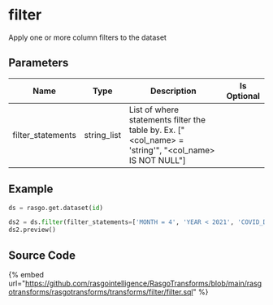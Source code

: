 

# filter

Apply one or more column filters to the dataset

## Parameters

|       Name        |    Type     |                                              Description                                              | Is Optional |
| ----------------- | ----------- | ----------------------------------------------------------------------------------------------------- | ----------- |
| filter_statements | string_list | List of where statements filter the table by. Ex. ["<col_name> = 'string'", "<col_name> IS NOT NULL"] |             |


## Example

```python
ds = rasgo.get.dataset(id)

ds2 = ds.filter(filter_statements=['MONTH = 4', 'YEAR < 2021', 'COVID_DEATHS IS NOT NULL']
ds2.preview()
```

## Source Code

{% embed url="https://github.com/rasgointelligence/RasgoTransforms/blob/main/rasgotransforms/rasgotransforms/transforms/filter/filter.sql" %}


